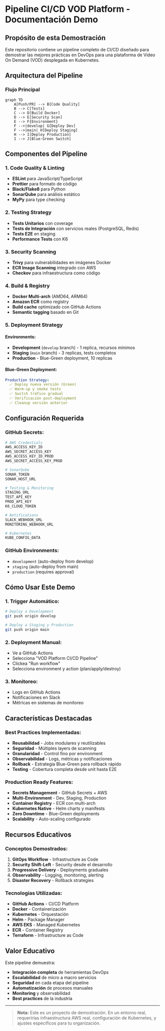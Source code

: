 # Pipeline CI/CD VOD Platform - Documentación Demo

## Propósito de esta Demostración

Este repositorio contiene un pipeline completo de CI/CD diseñado para demostrar las mejores prácticas en DevOps para una plataforma de Video On Demand (VOD) desplegada en Kubernetes.

## Arquitectura del Pipeline

### Flujo Principal
```mermaid
graph TD
    A[Push/PR] --> B[Code Quality]
    B --> C[Tests]
    C --> D[Build Docker]
    D --> E[Security Scan]
    E --> F{Environment}
    F -->|develop| G[Deploy Dev]
    F -->|main| H[Deploy Staging]
    H --> I[Deploy Production]
    I --> J[Blue-Green Switch]
```

## Componentes del Pipeline

### 1. **Code Quality & Linting**
- **ESLint** para JavaScript/TypeScript
- **Prettier** para formato de código
- **Black/Flake8** para Python
- **SonarQube** para análisis estático
- **MyPy** para type checking

### 2. **Testing Strategy**
- **Tests Unitarios** con coverage
- **Tests de Integración** con servicios reales (PostgreSQL, Redis)
- **Tests E2E** en staging
- **Performance Tests** con K6

### 3. **Security Scanning**
- **Trivy** para vulnerabilidades en imágenes Docker
- **ECR Image Scanning** integrado con AWS
- **Checkov** para infraestructura como código

### 4. **Build & Registry**
- **Docker Multi-arch** (AMD64, ARM64)
- **Amazon ECR** como registry
- **Build cache** optimizado con GitHub Actions
- **Semantic tagging** basado en Git

### 5. **Deployment Strategy**

#### Environments:
- **Development** (`develop` branch) - 1 replica, recursos mínimos
- **Staging** (`main` branch) - 3 replicas, tests completos
- **Production** - Blue-Green deployment, 10 replicas

#### Blue-Green Deployment:
```yaml
Production Strategy:
  ✅ Deploy nueva versión (Green)
  ✅ Warm-up y smoke tests
  ✅ Switch tráfico gradual
  ✅ Verificación post-deployment
  ✅ Cleanup versión anterior
```

## Configuración Requerida

### GitHub Secrets:
```bash
# AWS Credentials
AWS_ACCESS_KEY_ID
AWS_SECRET_ACCESS_KEY
AWS_ACCESS_KEY_ID_PROD
AWS_SECRET_ACCESS_KEY_PROD

# SonarQube
SONAR_TOKEN
SONAR_HOST_URL

# Testing & Monitoring
STAGING_URL
TEST_API_KEY
PROD_API_KEY
K6_CLOUD_TOKEN

# Notifications
SLACK_WEBHOOK_URL
MONITORING_WEBHOOK_URL

# Kubernetes
KUBE_CONFIG_DATA
```

### GitHub Environments:
- `development` (auto-deploy from develop)
- `staging` (auto-deploy from main)
- `production` (requires approval)

## Cómo Usar Este Demo

### 1. **Trigger Automático:**
```bash
# Deploy a Development
git push origin develop

# Deploy a Staging y Production
git push origin main
```

### 2. **Deployment Manual:**
- Ve a GitHub Actions
- Selecciona "VOD Platform CI/CD Pipeline"
- Clickea "Run workflow"
- Selecciona environment y action (plan/apply/destroy)

### 3. **Monitoreo:**
- Logs en GitHub Actions
- Notificaciones en Slack
- Métricas en sistemas de monitoreo

## Características Destacadas

### **Best Practices Implementadas:**
- **Reusabilidad** - Jobs modulares y reutilizables
- **Seguridad** - Múltiples layers de scanning
- **Granularidad** - Control fino por environment
- **Observabilidad** - Logs, métricas y notificaciones
- **Rollback** - Estrategia Blue-Green para rollback rápido
- **Testing** - Cobertura completa desde unit hasta E2E

### **Production Ready Features:**
- **Secrets Management** - GitHub Secrets + AWS
- **Multi-Environment** - Dev, Staging, Production
- **Container Registry** - ECR con multi-arch
- **Kubernetes Native** - Helm charts y manifests
- **Zero Downtime** - Blue-Green deployments
- **Scalability** - Auto-scaling configurado

## Recursos Educativos

### Conceptos Demostrados:
1. **GitOps Workflow** - Infrastructure as Code
2. **Security Shift-Left** - Security desde el desarrollo
3. **Progressive Delivery** - Deployments graduales
4. **Observability** - Logging, monitoring, alerting
5. **Disaster Recovery** - Rollback strategies

### Tecnologías Utilizadas:
- **GitHub Actions** - CI/CD Platform
- **Docker** - Containerización
- **Kubernetes** - Orquestación
- **Helm** - Package Manager
- **AWS EKS** - Managed Kubernetes
- **ECR** - Container Registry
- **Terraform** - Infrastructure as Code

## Valor Educativo

Este pipeline demuestra:
- **Integración completa** de herramientas DevOps
- **Escalabilidad** de micro a macro servicios
- **Seguridad** en cada etapa del pipeline
- **Automatización** de procesos manuales
- **Monitoring** y observabilidad
- **Best practices** de la industria

---

> **Nota:** Este es un proyecto de demostración. En un entorno real, requerirías infraestructura AWS real, configuración de Kubernetes, y ajustes específicos para tu organización.
